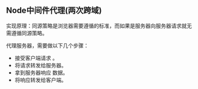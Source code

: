 
## Node中间件代理(两次跨域)
实现原理：同源策略是浏览器需要遵循的标准，而如果是服务器向服务器请求就无需遵循同源策略。

代理服务器，需要做以下几个步骤：
* 接受客户端请求 。
* 将请求转发给服务器。
* 拿到服务器响应 数据。
* 将响应转发给客户端。